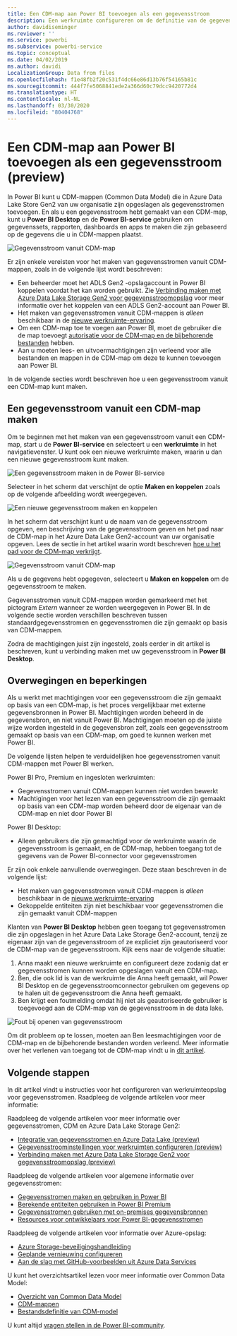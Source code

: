 ```yaml
---
title: Een CDM-map aan Power BI toevoegen als een gegevensstroom
description: Een werkruimte configureren om de definitie van de gegevensstroom en de gegevensbestanden in Azure Data Lake Storage Gen2 op te slaan
author: davidiseminger
ms.reviewer: ''
ms.service: powerbi
ms.subservice: powerbi-service
ms.topic: conceptual
ms.date: 04/02/2019
ms.author: davidi
LocalizationGroup: Data from files
ms.openlocfilehash: f1e48fb2f20c531f4dc66e86d13b76f54165b81c
ms.sourcegitcommit: 444f7fe5068841ede2a366d60c79dcc9420772d4
ms.translationtype: HT
ms.contentlocale: nl-NL
ms.lasthandoff: 03/30/2020
ms.locfileid: "80404768"
---
```

# <a name="add-a-cdm-folder-to-power-bi-as-a-dataflow-preview"></a>Een CDM-map aan Power BI toevoegen als een gegevensstroom (preview)

In Power BI kunt u CDM-mappen (Common Data Model) die in Azure Data Lake Store Gen2 van uw organisatie zijn opgeslagen als gegevensstromen toevoegen. En als u een gegevensstroom hebt gemaakt van een CDM-map, kunt u **Power BI Desktop** en de **Power BI-service** gebruiken om gegevenssets, rapporten, dashboards en apps te maken die zijn gebaseerd op de gegevens die u in CDM-mappen plaatst.

![Gegevensstroom vanuit CDM-map](media/service-dataflows-add-cdm-folder/dataflow-from-cdm-folder_01.jpg)

Er zijn enkele vereisten voor het maken van gegevensstromen vanuit CDM-mappen, zoals in de volgende lijst wordt beschreven:

* Een beheerder moet het ADLS Gen2 -opslagaccount in Power BI koppelen voordat het kan worden gebruikt. Zie [Verbinding maken met Azure Data Lake Storage Gen2 voor gegevensstroomopslag](service-dataflows-connect-azure-data-lake-storage-gen2.md) voor meer informatie over het koppelen van een ADLS Gen2-account aan Power BI.
* Het maken van gegevensstromen vanuit CDM-mappen is *alleen* beschikbaar in de [nieuwe werkruimte-ervaring](service-create-the-new-workspaces.md). 
* Om een CDM-map toe te voegen aan Power BI, moet de gebruiker die de map toevoegt [autorisatie voor de CDM-map en de bijbehorende bestanden](https://go.microsoft.com/fwlink/?linkid=2029121) hebben.
* Aan u moeten lees- en uitvoermachtigingen zijn verleend voor alle bestanden en mappen in de CDM-map om deze te kunnen toevoegen aan Power BI.

In de volgende secties wordt beschreven hoe u een gegevensstroom vanuit een CDM-map kunt maken.

## <a name="create-a-dataflow-from-a-cdm-folder"></a>Een gegevensstroom vanuit een CDM-map maken

Om te beginnen met het maken van een gegevensstroom vanuit een CDM-map, start u de **Power BI-service** en selecteert u een **werkruimte** in het navigatievenster. U kunt ook een nieuwe werkruimte maken, waarin u dan een nieuwe gegevensstroom kunt maken.

![Een gegevensstroom maken in de Power BI-service](media/service-dataflows-add-cdm-folder/dataflow-from-cdm-folder_02.jpg)

Selecteer in het scherm dat verschijnt de optie **Maken en koppelen** zoals op de volgende afbeelding wordt weergegeven.

![Een nieuwe gegevensstroom maken en koppelen](media/service-dataflows-add-cdm-folder/dataflow-from-cdm-folder_03.jpg)

In het scherm dat verschijnt kunt u de naam van de gegevensstroom opgeven, een beschrijving van de gegevensstroom geven en het pad naar de CDM-map in het Azure Data Lake Gen2-account van uw organisatie opgeven. Lees de sectie in het artikel waarin wordt beschreven [hoe u het pad voor de CDM-map verkrijgt](service-dataflows-configure-workspace-storage-settings.md#get-the-uri-of-stored-dataflow-files). 

![Gegevensstroom vanuit CDM-map](media/service-dataflows-add-cdm-folder/dataflow-from-cdm-folder_01.jpg)

Als u de gegevens hebt opgegeven, selecteert u **Maken en koppelen** om de gegevensstroom te maken.

Gegevensstromen vanuit CDM-mappen worden gemarkeerd met het pictogram *Extern* wanneer ze worden weergegeven in Power BI. In de volgende sectie worden verschillen beschreven tussen standaardgegevensstromen en gegevensstromen die zijn gemaakt op basis van CDM-mappen.

Zodra de machtigingen juist zijn ingesteld, zoals eerder in dit artikel is beschreven, kunt u verbinding maken met uw gegevensstroom in **Power BI Desktop**.


## <a name="considerations-and-limitations"></a>Overwegingen en beperkingen

Als u werkt met machtigingen voor een gegevensstroom die zijn gemaakt op basis van een CDM-map, is het proces vergelijkbaar met externe gegevensbronnen in Power BI. Machtigingen worden beheerd in de gegevensbron, en niet vanuit Power BI. Machtigingen moeten op de juiste wijze worden ingesteld in de gegevensbron zelf, zoals een gegevensstroom gemaakt op basis van een CDM-map, om goed te kunnen werken met Power BI.

De volgende lijsten helpen te verduidelijken hoe gegevensstromen vanuit CDM-mappen met Power BI werken.

Power BI Pro, Premium en ingesloten werkruimten:
* Gegevensstromen vanuit CDM-mappen kunnen niet worden bewerkt
* Machtigingen voor het lezen van een gegevensstroom die zijn gemaakt op basis van een CDM-map worden beheerd door de eigenaar van de CDM-map en niet door Power BI

Power BI Desktop:
* Alleen gebruikers die zijn gemachtigd voor de werkruimte waarin de gegevensstroom is gemaakt, en de CDM-map, hebben toegang tot de gegevens van de Power BI-connector voor gegevensstromen


Er zijn ook enkele aanvullende overwegingen. Deze staan beschreven in de volgende lijst:

* Het maken van gegevensstromen vanuit CDM-mappen is *alleen* beschikbaar in de [nieuwe werkruimte-ervaring](service-create-the-new-workspaces.md)
* Gekoppelde entiteiten zijn niet beschikbaar voor gegevensstromen die zijn gemaakt vanuit CDM-mappen


Klanten van **Power BI Desktop** hebben geen toegang tot gegevensstromen die zijn opgeslagen in het Azure Data Lake Storage Gen2-account, tenzij ze eigenaar zijn van de gegevensstroom of ze expliciet zijn geautoriseerd voor de CDM-map van de gegevensstroom. Kijk eens naar de volgende situatie:

1.    Anna maakt een nieuwe werkruimte en configureert deze zodanig dat er gegevensstromen kunnen worden opgeslagen vanuit een CDM-map.
2.    Ben, die ook lid is van de werkruimte die Anna heeft gemaakt, wil Power BI Desktop en de gegevensstroomconnector gebruiken om gegevens op te halen uit de gegevensstroom die Anna heeft gemaakt.
3.    Ben krijgt een foutmelding omdat hij niet als geautoriseerde gebruiker is toegevoegd aan de CDM-map van de gegevensstroom in de data lake.

  ![Fout bij openen van gegevensstroom](media/service-dataflows-configure-workspace-storage-settings/dataflow-storage-settings_08.jpg)

Om dit probleem op te lossen, moeten aan Ben leesmachtigingen voor de CDM-map en de bijbehorende bestanden worden verleend. Meer informatie over het verlenen van toegang tot de CDM-map vindt u in [dit artikel](https://go.microsoft.com/fwlink/?linkid=2029121).


## <a name="next-steps"></a>Volgende stappen

In dit artikel vindt u instructies voor het configureren van werkruimteopslag voor gegevensstromen. Raadpleeg de volgende artikelen voor meer informatie:

Raadpleeg de volgende artikelen voor meer informatie over gegevensstromen, CDM en Azure Data Lake Storage Gen2:

* [Integratie van gegevensstromen en Azure Data Lake (preview)](service-dataflows-azure-data-lake-integration.md)
* [Gegevensstroominstellingen voor werkruimten configureren (preview)](service-dataflows-configure-workspace-storage-settings.md)
* [Verbinding maken met Azure Data Lake Storage Gen2 voor gegevensstroomopslag (preview)](service-dataflows-connect-azure-data-lake-storage-gen2.md)

Raadpleeg de volgende artikelen voor algemene informatie over gegevensstromen:

* [Gegevensstromen maken en gebruiken in Power BI](service-dataflows-create-use.md)
* [Berekende entiteiten gebruiken in Power BI Premium](service-dataflows-computed-entities-premium.md)
* [Gegevensstromen gebruiken met on-premises gegevensbronnen](service-dataflows-on-premises-gateways.md)
* [Resources voor ontwikkelaars voor Power BI-gegevensstromen](service-dataflows-developer-resources.md)

Raadpleeg de volgende artikelen voor informatie over Azure-opslag:
* [Azure Storage-beveiligingshandleiding](https://docs.microsoft.com/azure/storage/common/storage-security-guide)
* [Geplande vernieuwing configureren](refresh-scheduled-refresh.md)
* [Aan de slag met GitHub-voorbeelden uit Azure Data Services](https://aka.ms/cdmadstutorial)

U kunt het overzichtsartikel lezen voor meer informatie over Common Data Model:
* [Overzicht van Common Data Model](https://docs.microsoft.com/powerapps/common-data-model/overview)
* [CDM-mappen](https://go.microsoft.com/fwlink/?linkid=2045304)
* [Bestandsdefinitie van CDM-model](https://go.microsoft.com/fwlink/?linkid=2045521)

U kunt altijd [vragen stellen in de Power BI-community](https://community.powerbi.com/).

